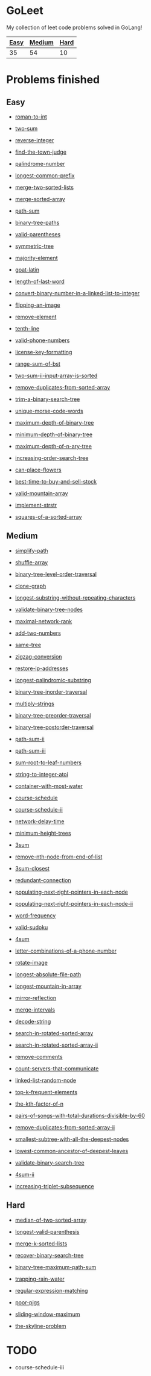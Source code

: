 GoLeet
======

My collection of leet code problems solved in GoLang!

| [Easy](#easy) | [Medium](#medium) | [Hard](#hard) |
|---------------|-------------------|---------------|
| 35            | 54                | 10            |

Problems finished
=================

Easy
----

-	[roman-to-int](Easy/roman-to-int.md)

-	[two-sum](Easy/two-sum.md)

-	[reverse-integer](Easy/reverse-integer.md)

-	[find-the-town-judge](Easy/find-the-town-judge.md)

-	[palindrome-number](Easy/palindrome-number.md)

-	[longest-common-prefix](Easy/longest-common-prefix.md)

-	[merge-two-sorted-lists](Easy/merge-two-sorted-lists.md)

-	[merge-sorted-array](Easy/merge-sorted-array.md)

-	[path-sum](Easy/path-sum.md)

-	[binary-tree-paths](Easy/binary-tree-paths.md)

-	[valid-parentheses](Easy/valid-parentheses.md)

-	[symmetric-tree](Easy/symmetric-tree.md)

-	[majority-element](Easy/majority-element.md)

-	[goat-latin](Easy/goat-latin.md)

-	[length-of-last-word](Easy/length-of-last-word.md)

-	[convert-binary-number-in-a-linked-list-to-integer](Easy/convert-binary-number-in-a-linked-list-to-integer.md)

-	[flipping-an-image](Easy/flipping-an-image.md)

-	[remove-element](Easy/remove-element.md)

-	[tenth-line](Easy/tenth-line.md)

-	[valid-phone-numbers](Easy/valid-phone-numbers.md)

-	[license-key-formatting](Easy/license-key-formatting.md)

-	[range-sum-of-bst](Easy/range-sum-of-bst.md)

-	[two-sum-ii-input-array-is-sorted](Easy/two-sum-ii-input-array-is-sorted.md)

-	[remove-duplicates-from-sorted-array](Easy/remove-duplicates-from-sorted-array.md)

-	[trim-a-binary-search-tree](Easy/trim-a-binary-search-tree.md)

-	[unique-morse-code-words](Easy/unique-morse-code-words.md)

-	[maximum-depth-of-binary-tree](Easy/maximum-depth-of-binary-tree.md)

-	[minimum-depth-of-binary-tree](Easy/minimum-depth-of-binary-tree.md)

-	[maximum-depth-of-n-ary-tree](Easy/maximum-depth-of-n-ary-tree.md)

-	[increasing-order-search-tree](Easy/increasing-order-search-tree.md)

-	[can-place-flowers](Easy/can-place-flowers.md)

-	[best-time-to-buy-and-sell-stock](Easy/best-time-to-buy-and-sell-stock.md)

-	[valid-mountain-array](Easy/valid-mountain-array.md)

-	[implement-strstr](Easy/implement-strstr.md)

-	[squares-of-a-sorted-array](Medium/squares-of-a-sorted-array.md)

Medium
------

-	[simplify-path](Medium/simplify-path.md)

-	[shuffle-array](Medium/shuffle-array.md)

-	[binary-tree-level-order-traversal](Medium/binary-tree-level-order-traversal.md)

-	[clone-graph](Medium/clone-graph.md)

-	[longest-substring-without-repeating-characters](Medium/longest-substring-without-repeating-characters.md)

-	[validate-binary-tree-nodes](Medium/validate-binary-tree-nodes.md)

-	[maximal-network-rank](Medium/maximal-network-rank.md)

-	[add-two-numbers](Medium/add-two-numbers.md)

-	[same-tree](Medium/same-tree.md)

-	[zigzag-conversion](Medium/zigzag-conversion.md)

-	[restore-ip-addresses](Medium/restore-ip-addresses.md)

-	[longest-palindromic-substring](Medium/longest-palindromic-substring.md)

-	[binary-tree-inorder-traversal](Medium/binary-tree-inorder-traversal.md)

-	[multiply-strings](Medium/multiply-strings.md)

-	[binary-tree-preorder-traversal](Medium/binary-tree-preorder-traversal.md)

-	[binary-tree-postorder-traversal](Medium/binary-tree-postorder-traversal.md)

-	[path-sum-ii](Medium/path-sum-ii.md)

-	[path-sum-iii](Medium/path-sum-iii.md)

-	[sum-root-to-leaf-numbers](Medium/sum-root-to-leaf-numbers.md)

-	[string-to-integer-atoi](Medium/string-to-integer-atoi.md)

-	[container-with-most-water](Medium/container-with-most-water.md)

-	[course-schedule](Medium/course-schedule.md)

-	[course-schedule-ii](Medium/course-schedule-ii.md)

-	[network-delay-time](Medium/network-delay-time.md)

-	[minimum-height-trees](Medium/minimum-height-trees.md)

-	[3sum](Medium/3sum.md)

-	[remove-nth-node-from-end-of-list](Medium/remove-nth-node-from-end-of-list.md)

-	[3sum-closest](Medium/3sum-closest.md)

-	[redundant-connection](Medium/redundant-connection.md)

-	[populating-next-right-pointers-in-each-node](Medium/populating-next-right-pointers-in-each-node.md)

-	[populating-next-right-pointers-in-each-node-ii](Medium/populating-next-right-pointers-in-each-node-ii.md)

-	[word-frequency](Medium/word-frequency.md)

-	[valid-sudoku](Medium/valid-sudoku.md)

-	[4sum](Medium/4sum.md)

-	[letter-combinations-of-a-phone-number](Medium/letter-combinations-of-a-phone-number.md)

-	[rotate-image](Medium/rotate-image.md)

-	[longest-absolute-file-path](Medium/longest-absolute-file-path.md)

-	[longest-mountain-in-array](Medium/longest-mountain-in-array.md)

-	[mirror-reflection](Medium/mirror-reflection.md)

-	[merge-intervals](Medium/merge-intervals.md)

-	[decode-string](Medium/decode-string.md)

-	[search-in-rotated-sorted-array](Medium/search-in-rotated-sorted-array.md)

-	[search-in-rotated-sorted-array-ii](Medium/search-in-rotated-sorted-array-ii.md)

-	[remove-comments](Medium/remove-comments.md)

-	[count-servers-that-communicate](Medium/count-servers-that-communicate.md)

-	[linked-list-random-node](Medium/linked-list-random-node.md)

-	[top-k-frequent-elements](Medium/top-k-frequent-elements.md)

-	[the-kth-factor-of-n](Medium/the-kth-factor-of-n.md)

-	[pairs-of-songs-with-total-durations-divisible-by-60](Medium/pairs-of-songs-with-total-durations-divisible-by-60.md)

-	[remove-duplicates-from-sorted-array-ii](Medium/remove-duplicates-from-sorted-array-ii.md)

-	[smallest-subtree-with-all-the-deepest-nodes](Medium/smallest-subtree-with-all-the-deepest-nodes.md)

-	[lowest-common-ancestor-of-deepest-leaves](Medium/lowest-common-ancestor-of-deepest-leaves.md)

-	[validate-binary-search-tree](Medium/validate-binary-search-tree.md)

-	[4sum-ii](Medium/4sum-ii.md)

-	[increasing-triplet-subsequence](Medium/increasing-triplet-subsequence.md)

Hard
----

-	[median-of-two-sorted-array](median-of-two-sorted-array.md)

-	[longest-valid-parenthesis](Hard/longest-valid-parenthesis.md)

-	[merge-k-sorted-lists](Hard/merge-k-sorted-lists.md)

-	[recover-binary-search-tree](Hard/recover-binary-search-tree.md)

-	[binary-tree-maximum-path-sum](Hard/binary-tree-maximum-path-sum.md)

-	[trapping-rain-water](Hard/trapping-rain-water.md)

-	[regular-expression-matching](Hard/regular-expression-matching.md)

-	[poor-pigs](Hard/poor-pigs.md)

-	[sliding-window-maximum](Hard/sliding-window-maximum.md)

-	[the-skyline-problem](Hard/the-skyline-problem.md)

TODO
====

-	course-schedule-iii

